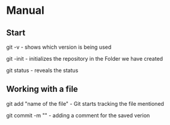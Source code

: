 # Manual

## Start

git -v - shows which version is being used

git -init - initializes the repository in the Folder we have created

git status - reveals the status 

## Working with a file

git add "name of the file" - Git starts tracking the file mentioned

git commit -m "" - adding a comment for the saved verion